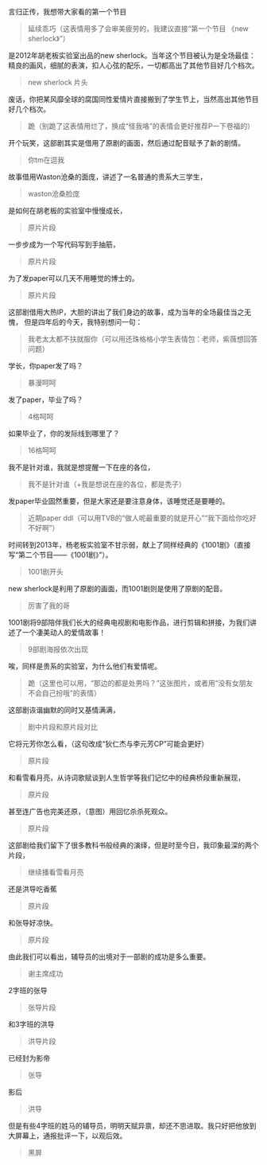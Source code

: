 言归正传，我想带大家看的第一个节目
> 延续乖巧（这表情用多了会审美疲劳的，我建议直接“第一个节目 《new sherlock》”）

是2012年胡老板实验室出品的new sherlock。当年这个节目被认为是全场最佳：精良的画风，细腻的表演，扣人心弦的配乐，一切都高出了其他节目好几个档次。
> new sherlock 片头

废话，你把某风靡全球的腐国同性爱情片直接搬到了学生节上，当然高出其他节目好几个档次。
> 跪（别跪了这表情用烂了，换成“怪我咯”的表情会更好推荐P一下卷福的）

开个玩笑，这部剧其实是借用了原剧的画面，然后通过配音赋予了新的剧情。
> 你tm在逗我

故事借用Waston沧桑的面庞，讲述了一名普通的贵系大三学生，
> waston沧桑脸庞

是如何在胡老板的实验室中慢慢成长，
> 原片片段

一步步成为一个写代码写到手抽筋，
> 原片片段

为了发paper可以几天不用睡觉的博士的。
> 原片片段

这部剧借用大热IP，大胆的讲出了我们身边的故事，成为当年的全场最佳当之无愧，
但是四年后的今天，我特别想问一句：
> 我老太太都不扶就服你（可以用还珠格格小学生表情包：老师，紫薇想回答问题）

学长，你paper发了吗？
> 暴漫呵呵

发了paper，毕业了吗？
> 4格呵呵

如果毕业了，你的发际线到哪里了？
> 16格呵呵

我不是针对谁，我就是想提醒一下在座的各位，
> 我不是针对谁（+我是想说在座的各位，都是秃子）

发paper毕业固然重要，但是大家还是要注意身体，该睡觉还是要睡的。
> 近期paper ddl（可以用TVB的“做人呢最重要的就是开心”“我下面给你吃好不好啊”）

时间转到2013年，杨老板实验室不甘示弱，献上了同样经典的《1001剧》（直接写“第二个节目——《1001剧》”）。
> 1001剧开头

new sherlock是利用了原剧的画面，而1001剧则是使用了原剧的配音。
> 厉害了我的哥

1001剧将9部陪伴我们长大的经典电视剧和电影作品，进行剪辑和拼接，为我们讲述了一个凄美动人的爱情故事！
> 9部剧海报依次出现

唉，同样是贵系的实验室，为什么他们有爱情呢。
> 跪（这里也可以用，“那边的都是处男吗？”这张图片，或者用“没有女朋友不会自己扮哦”的表情）

这部剧诙谐幽默的同时又基情满满，
> 剧中片段和原片段对比

它将元芳你怎么看，（这句改成“狄仁杰与李元芳CP”可能会更好）
> 原片段

和看雪看月亮，从诗词歌赋谈到人生哲学等我们记忆中的经典桥段重新展现，
> 原片段

甚至连广告也完美还原，（意图）用回忆杀杀死观众。
> 原片段

这部剧给我们留下了很多教科书般经典的演绎，但是时至今日，我印象最深的两个片段，
> 继续播看雪看月亮

还是洪导吃香蕉
> 原片段

和张导好凉快。
> 原片段

由此我们可以看出，辅导员的出境对于一部剧的成功是多么重要。
> 谢主席成功

2字班的张导
> 张导片段

和3字班的洪导
> 洪导片段

已经封为影帝
> 张导

影后
> 洪导

但是有些4字班的姓马的辅导员，明明天赋异禀，却还不思进取。我只好把他放到大屏幕上，通报批评一下，以观后效。
> 黑屏
